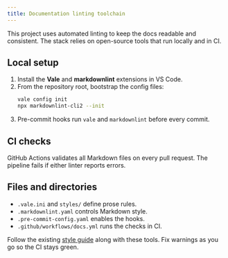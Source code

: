 ```yaml
---
title: Documentation linting toolchain
---
```


This project uses automated linting to keep the docs readable and consistent. The stack relies on open-source tools that run locally and in CI.

## Local setup

1. Install the **Vale** and **markdownlint** extensions in VS Code.
2. From the repository root, bootstrap the config files:
   ```bash
   vale config init
   npx markdownlint-cli2 --init
   ```
3. Pre-commit hooks run `vale` and `markdownlint` before every commit.

## CI checks

GitHub Actions validates all Markdown files on every pull request. The pipeline fails if either linter reports errors.

## Files and directories

- `.vale.ini` and `styles/` define prose rules.
- `.markdownlint.yaml` controls Markdown style.
- `.pre-commit-config.yaml` enables the hooks.
- `.github/workflows/docs.yml` runs the checks in CI.

Follow the existing [style guide](./style-guide.mdx) along with these tools. Fix warnings as you go so the CI stays green.
